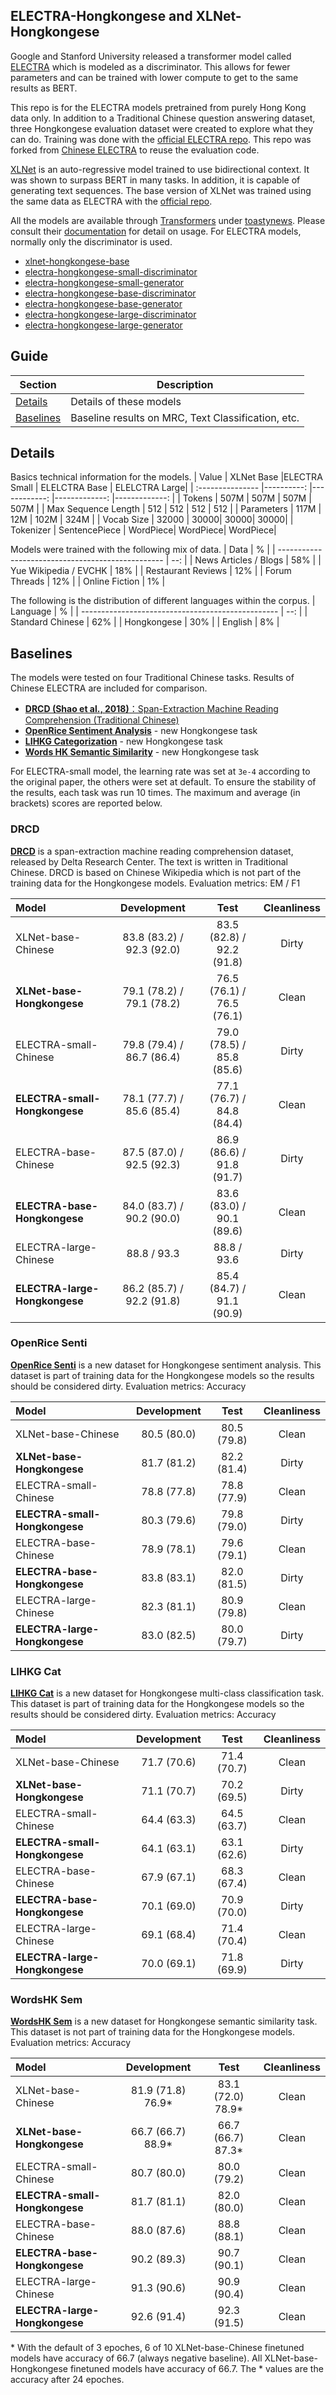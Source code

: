 ## ELECTRA-Hongkongese and XLNet-Hongkongese

Google and Stanford University released a transformer model called [ELECTRA]((https://openreview.net/pdf?id=r1xMH1BtvB)) which is modeled as a 
discriminator. This allows for fewer parameters and can be trained with lower compute to get to the same results as BERT.

This repo is for the ELECTRA models pretrained from purely Hong Kong data only. In addition to a Traditional Chinese question answering dataset, three Hongkongese evaluation dataset were created to explore what they can do. Training was done with the [official ELECTRA repo](https://github.com/google-research/electra). This repo was forked from [Chinese ELECTRA](https://github.com/ymcui/Chinese-ELECTRA) to reuse the evaluation code. 

[XLNet](https://arxiv.org/abs/1906.08237) is an auto-regressive model trained to use bidirectional context. It was shown to surpass BERT in many tasks. In addition, it is capable of generating text sequences. The base version of XLNet was trained using the same data as ELECTRA with the [official repo](https://github.com/zihangdai/xlnet).

All the models are available through [Transformers](https://github.com/huggingface/transformers/) under [toastynews](https://huggingface.co/toastynews). Please consult their [documentation](https://huggingface.co/transformers/) for detail on usage. For ELECTRA models, normally only the discriminator is used.
 * [xlnet-hongkongese-base](https://huggingface.co/toastynews/xlnet-hongkongese-base)
 * [electra-hongkongese-small-discriminator](https://huggingface.co/toastynews/electra-hongkongese-small-discriminator)
 * [electra-hongkongese-small-generator](https://huggingface.co/toastynews/electra-hongkongese-small-generator)
 * [electra-hongkongese-base-discriminator](https://huggingface.co/toastynews/electra-hongkongese-base-discriminator)
 * [electra-hongkongese-base-generator](https://huggingface.co/toastynews/electra-hongkongese-base-generator)
 * [electra-hongkongese-large-discriminator](https://huggingface.co/toastynews/electra-hongkongese-large-discriminator)
 * [electra-hongkongese-large-generator](https://huggingface.co/toastynews/electra-hongkongese-large-generator)


## Guide
| Section | Description |
|-|-|
| [Details](#Details) | Details of these models |
| [Baselines](#Baselines) | Baseline results on MRC, Text Classification, etc. |


## Details
Basics technical information for the models.
| Value            | XLNet Base |ELECTRA Small | ELELCTRA Base | ELELCTRA Large|
| :--------------- |----------: |------------: |-------------: |-------------: |
| Tokens           |       507M |         507M |          507M |          507M |
| Max Sequence Length |     512 |          512 |           512 |           512 |
| Parameters       |       117M |          12M |          102M |          324M |
| Vocab Size       |      32000 |         30000|          30000|          30000|
| Tokenizer        | SentencePiece |  WordPiece|      WordPiece|      WordPiece|

Models were trained with the following mix of data.
| Data                                              |   % |
| ------------------------------------------------- | --: |
| News Articles / Blogs                             | 58% |
| Yue Wikipedia / EVCHK                             | 18% |
| Restaurant Reviews                                | 12% |
| Forum Threads                                     | 12% |
| Online Fiction                                    |  1% |

The following is the distribution of different languages within the corpus.
| Language                                          |   % |
| ------------------------------------------------- | --: |
| Standard Chinese                                  | 62% |
| Hongkongese                                       | 30% |
| English                                           |  8% |


## Baselines
The models were tested on four Traditional Chinese tasks. Results of Chinese ELECTRA are included for comparison.
- [**DRCD (Shao et al., 2018)**：Span-Extraction Machine Reading Comprehension (Traditional Chinese)](https://github.com/DRCSolutionService/DRCD)
- [**OpenRice Sentiment Analysis**](https://github.com/toastynews/openrice-senti) - new Hongkongese task
- [**LIHKG Categorization**](https://github.com/toastynews/lihkg-cat-v2) - new Hongkongese task
- [**Words HK Semantic Similarity**](https://github.com/toastynews/wordshk-sem) - new Hongkongese task

For ELECTRA-small model, the learning rate was set at `3e-4` according to the original paper, the others were set at default. To ensure the stability of the results, each task was run 10 times. The maximum and average (in brackets) scores are reported below.


### DRCD
[**DRCD**](https://github.com/DRCKnowledgeTeam/DRCD) is a span-extraction machine reading comprehension dataset, released by Delta Research Center. The text is written in Traditional Chinese. DRCD is based on Chinese Wikipedia which is not part of the training data for the Hongkongese models. Evaluation metrics: EM / F1

| Model | Development | Test | Cleanliness |
| :------- | :---------: | :---------: | :-------: |
| XLNet-base-Chinese | 83.8 (83.2) / 92.3 (92.0) | 83.5 (82.8) / 92.2 (91.8) | Dirty |
| **XLNet-base-Hongkongese** | 79.1 (78.2) / 79.1 (78.2) | 76.5 (76.1) / 76.5 (76.1) | Clean |
| ELECTRA-small-Chinese | 79.8 (79.4) / 86.7 (86.4) | 79.0 (78.5) / 85.8 (85.6) | Dirty |
| **ELECTRA-small-Hongkongese** | 78.1 (77.7) / 85.6 (85.4) | 77.1 (76.7) / 84.8 (84.4) | Clean |
| ELECTRA-base-Chinese | 87.5 (87.0) / 92.5 (92.3) | 86.9 (86.6) / 91.8 (91.7) | Dirty |
| **ELECTRA-base-Hongkongese** | 84.0 (83.7) / 90.2 (90.0) | 83.6 (83.0) / 90.1 (89.6) | Clean |
| ELECTRA-large-Chinese | 88.8 / 93.3 | 88.8 / 93.6 | Dirty |
| **ELECTRA-large-Hongkongese** | 86.2 (85.7) / 92.2 (91.8) | 85.4 (84.7) / 91.1 (90.9) | Clean |


### OpenRice Senti
[**OpenRice Senti**](https://github.com/toastynews/openrice-senti) is a new dataset for Hongkongese sentiment analysis. This dataset is part of training data for the Hongkongese models so the results should be considered dirty. Evaluation metrics: Accuracy

| Model | Development | Test | Cleanliness |
| :------- | :---------: | :---------: | :-------: |
| XLNet-base-Chinese | 80.5 (80.0) | 80.5 (79.8) | Clean |
| **XLNet-base-Hongkongese** | 81.7 (81.2) | 82.2 (81.4) | Dirty |
| ELECTRA-small-Chinese | 78.8 (77.8) | 78.8 (77.9) | Clean |
| **ELECTRA-small-Hongkongese** | 80.3 (79.6) | 79.8 (79.0) | Dirty |
| ELECTRA-base-Chinese | 78.9 (78.1) | 79.6 (79.1) | Clean |
| **ELECTRA-base-Hongkongese** | 83.8 (83.1) | 82.0 (81.5) | Dirty |
| ELECTRA-large-Chinese | 82.3 (81.1) |80.9 (79.8) | Clean |
| **ELECTRA-large-Hongkongese** | 83.0 (82.5) | 80.0 (79.7) | Dirty |


### LIHKG Cat
[**LIHKG Cat**](https://github.com/toastynews/lihkg-cat-v2) is a new dataset for Hongkongese multi-class classification task. This dataset is part of training data for the Hongkongese models so the results should be considered dirty. Evaluation metrics: Accuracy

| Model | Development | Test | Cleanliness |
| :------- | :---------: | :---------: | :-------: |
| XLNet-base-Chinese | 71.7 (70.6) | 71.4 (70.7) | Clean |
| **XLNet-base-Hongkongese** | 71.1 (70.7) | 70.2 (69.5) | Dirty |
| ELECTRA-small-Chinese | 64.4 (63.3) | 64.5 (63.7) | Clean |
| **ELECTRA-small-Hongkongese** | 64.1 (63.1) | 63.1 (62.6) | Dirty |
| ELECTRA-base-Chinese | 67.9 (67.1) | 68.3 (67.4) | Clean |
| **ELECTRA-base-Hongkongese** | 70.1 (69.0) | 70.9 (70.0) | Dirty |
| ELECTRA-large-Chinese | 69.1 (68.4) | 71.4 (70.4) | Clean |
| **ELECTRA-large-Hongkongese** | 70.0 (69.1) | 71.8 (69.9) | Dirty |


### WordsHK Sem
[**WordsHK Sem**](https://github.com/toastynews/wordshk-sem) is a new dataset for Hongkongese semantic similarity task. This dataset is not part of training data for the Hongkongese models. Evaluation metrics: Accuracy

| Model | Development | Test | Cleanliness |
| :------- | :---------: | :---------: | :-------: |
| XLNet-base-Chinese | 81.9 (71.8) 76.9* | 83.1 (72.0) 78.9* | Clean |
| **XLNet-base-Hongkongese** | 66.7 (66.7) 88.9* | 66.7 (66.7) 87.3* | Clean |
| ELECTRA-small-Chinese | 80.7 (80.0) | 80.0 (79.2) | Clean |
| **ELECTRA-small-Hongkongese** | 81.7 (81.1) | 82.0 (80.0) | Clean |
| ELECTRA-base-Chinese | 88.0 (87.6) | 88.8 (88.1) | Clean |
| **ELECTRA-base-Hongkongese** | 90.2 (89.3) | 90.7 (90.1) | Clean |
| ELECTRA-large-Chinese | 91.3 (90.6) | 90.9 (90.4) | Clean |
| **ELECTRA-large-Hongkongese** | 92.6 (91.4) | 92.3 (91.5) | Clean |

\* With the default of 3 epoches, 6 of 10 XLNet-base-Chinese finetuned models have accuracy of 66.7 (always negative baseline). All XLNet-base-Hongkongese finetuned models have accuracy of 66.7. The \* values are the accuracy after 24 epoches.
